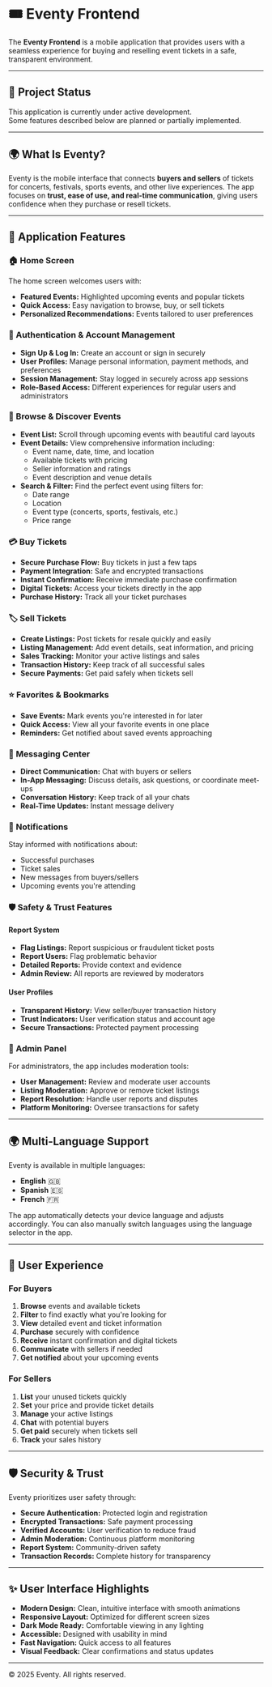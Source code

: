 # 🎟️ Eventy Frontend

The **Eventy Frontend** is a mobile application that provides users with a seamless experience for buying and reselling event tickets in a safe, transparent environment.

---

## 🚧 Project Status

This application is currently under active development.  
Some features described below are planned or partially implemented.

---

## 🌍 What Is Eventy?

Eventy is the mobile interface that connects **buyers and sellers** of tickets for concerts, festivals, sports events, and other live experiences. The app focuses on **trust, ease of use, and real-time communication**, giving users confidence when they purchase or resell tickets.

---

## 📱 Application Features

### 🏠 Home Screen
The home screen welcomes users with:
- **Featured Events:** Highlighted upcoming events and popular tickets
- **Quick Access:** Easy navigation to browse, buy, or sell tickets
- **Personalized Recommendations:** Events tailored to user preferences

### 🔐 Authentication & Account Management
- **Sign Up & Log In:** Create an account or sign in securely
- **User Profiles:** Manage personal information, payment methods, and preferences
- **Session Management:** Stay logged in securely across app sessions
- **Role-Based Access:** Different experiences for regular users and administrators

### 🔎 Browse & Discover Events
- **Event List:** Scroll through upcoming events with beautiful card layouts
- **Event Details:** View comprehensive information including:
  - Event name, date, time, and location
  - Available tickets with pricing
  - Seller information and ratings
  - Event description and venue details
- **Search & Filter:** Find the perfect event using filters for:
  - Date range
  - Location
  - Event type (concerts, sports, festivals, etc.)
  - Price range

### 💳 Buy Tickets
- **Secure Purchase Flow:** Buy tickets in just a few taps
- **Payment Integration:** Safe and encrypted transactions
- **Instant Confirmation:** Receive immediate purchase confirmation
- **Digital Tickets:** Access your tickets directly in the app
- **Purchase History:** Track all your ticket purchases

### 🏷️ Sell Tickets
- **Create Listings:** Post tickets for resale quickly and easily
- **Listing Management:** Add event details, seat information, and pricing
- **Sales Tracking:** Monitor your active listings and sales
- **Transaction History:** Keep track of all successful sales
- **Secure Payments:** Get paid safely when tickets sell

### ⭐ Favorites & Bookmarks
- **Save Events:** Mark events you're interested in for later
- **Quick Access:** View all your favorite events in one place
- **Reminders:** Get notified about saved events approaching

### 💬 Messaging Center
- **Direct Communication:** Chat with buyers or sellers
- **In-App Messaging:** Discuss details, ask questions, or coordinate meet-ups
- **Conversation History:** Keep track of all your chats
- **Real-Time Updates:** Instant message delivery

### 🔔 Notifications
Stay informed with notifications about:
- Successful purchases
- Ticket sales
- New messages from buyers/sellers
- Upcoming events you're attending

### 🛡️ Safety & Trust Features

#### Report System
- **Flag Listings:** Report suspicious or fraudulent ticket posts
- **Report Users:** Flag problematic behavior
- **Detailed Reports:** Provide context and evidence
- **Admin Review:** All reports are reviewed by moderators

#### User Profiles
- **Transparent History:** View seller/buyer transaction history
- **Trust Indicators:** User verification status and account age
- **Secure Transactions:** Protected payment processing

### 👑 Admin Panel
For administrators, the app includes moderation tools:
- **User Management:** Review and moderate user accounts
- **Listing Moderation:** Approve or remove ticket listings
- **Report Resolution:** Handle user reports and disputes
- **Platform Monitoring:** Oversee transactions for safety

---

## 🌍 Multi-Language Support

Eventy is available in multiple languages:
- **English** 🇬🇧
- **Spanish** 🇪🇸
- **French** 🇫🇷

The app automatically detects your device language and adjusts accordingly. You can also manually switch languages using the language selector in the app.

---

## 👥 User Experience

### For Buyers
1. **Browse** events and available tickets
2. **Filter** to find exactly what you're looking for
3. **View** detailed event and ticket information
4. **Purchase** securely with confidence
5. **Receive** instant confirmation and digital tickets
6. **Communicate** with sellers if needed
7. **Get notified** about your upcoming events

### For Sellers
1. **List** your unused tickets quickly
2. **Set** your price and provide ticket details
3. **Manage** your active listings
4. **Chat** with potential buyers
5. **Get paid** securely when tickets sell
6. **Track** your sales history

---

## 🛡️ Security & Trust

Eventy prioritizes user safety through:
- **Secure Authentication:** Protected login and registration
- **Encrypted Transactions:** Safe payment processing
- **Verified Accounts:** User verification to reduce fraud
- **Admin Moderation:** Continuous platform monitoring
- **Report System:** Community-driven safety
- **Transaction Records:** Complete history for transparency

---

## ✨ User Interface Highlights

- **Modern Design:** Clean, intuitive interface with smooth animations
- **Responsive Layout:** Optimized for different screen sizes
- **Dark Mode Ready:** Comfortable viewing in any lighting
- **Accessible:** Designed with usability in mind
- **Fast Navigation:** Quick access to all features
- **Visual Feedback:** Clear confirmations and status updates

---

© 2025 Eventy. All rights reserved.
